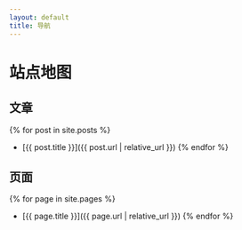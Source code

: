 ```yaml
---
layout: default
title: 导航
---
```

# 站点地图

## 文章
{% for post in site.posts %}
* [{{ post.title }}]({{ post.url | relative_url }})
{% endfor %}

## 页面
{% for page in site.pages %}
* [{{ page.title }}]({{ page.url | relative_url }})
{% endfor %}
